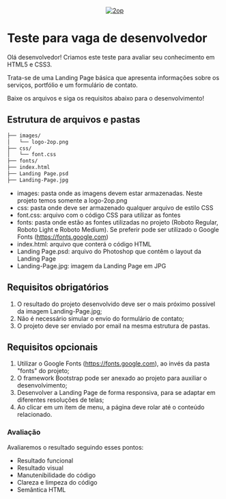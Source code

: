 <p align="center">
  <a href="http://2op.com.br/">
      <img src="http://2op.com.br/images/frontend/logo-2.png" alt="2op"/>
  </a>
</p>

# Teste para vaga de desenvolvedor
Olá desenvolvedor! Criamos este teste para avaliar seu conhecimento em HTML5 e CSS3.

Trata-se de uma Landing Page básica que apresenta informações sobre os serviços, portfólio e um formulário de contato.

Baixe os arquivos e siga os requisitos abaixo para o desenvolvimento!


## Estrutura de arquivos e pastas
```md
├── images/
│   └── logo-2op.png
├── css/
│   └── font.css
├── fonts/
├── index.html
├── Landing Page.psd
├── Landing-Page.jpg
```


- images: pasta onde as imagens devem estar armazenadas. Neste projeto temos somente a logo-2op.png
- css: pasta onde deve ser armazenado qualquer arquivo de estilo CSS
- font.css: arquivo com o código CSS para utilizar as fontes
- fonts: pasta onde estão as fontes utilizadas no projeto (Roboto Regular, Roboto Light e Roboto Medium). Se preferir pode ser utilizado o Google Fonts (https://fonts.google.com)
- index.html: arquivo que conterá o código HTML
- Landing Page.psd: arquivo do Photoshop que contêm o layout da Landing Page
- Landing-Page.jpg: imagem da Landing Page em JPG


## Requisitos obrigatórios

1. O resultado do projeto desenvolvido deve ser o mais próximo possível da imagem Landing-Page.jpg;
2. Não é necessário simular o envio do formulário de contato;
3. O projeto deve ser enviado por email na mesma estrutura de pastas.


## Requisitos opcionais

1. Utilizar o Google Fonts (https://fonts.google.com), ao invés da pasta "fonts" do projeto;
2. O framework Bootstrap pode ser anexado ao projeto para auxiliar o desenvolvimento;
3. Desenvolver a Landing Page de forma responsiva, para se adaptar em diferentes resoluções de telas;
4. Ao clicar em um item de menu, a página deve rolar até o conteúdo relacionado.


### Avaliação
Avaliaremos o resultado seguindo esses pontos:

- Resultado funcional
- Resultado visual
- Manutenibilidade do código
- Clareza e limpeza do código
- Semântica HTML